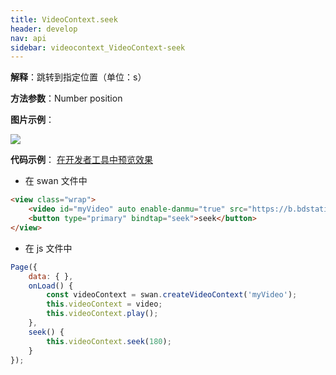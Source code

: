 ```yaml
---
title: VideoContext.seek 
header: develop
nav: api
sidebar: videocontext_VideoContext-seek 
---
```


 
 
**解释**：跳转到指定位置（单位：s）

**方法参数**：Number position


**图片示例**：

<div class="m-doc-custom-examples">
    <div class="m-doc-custom-examples-correct">
        <img src="https://b.bdstatic.com/miniapp/images/vseek.gif">
    </div>
    <div class="m-doc-custom-examples-correct">
        <img src=" ">
    </div>
    <div class="m-doc-custom-examples-correct">
        <img src=" ">
    </div>     
</div>

**代码示例**：
<a href="swanide://fragment/722c7d08ecf8bbf86bb2d76f49e3b9411573478866443" title="在开发者工具中预览效果" target="_self">在开发者工具中预览效果</a>

* 在 swan 文件中

```html
<view class="wrap">
    <video id="myVideo" auto enable-danmu="true" src="https://b.bdstatic.com/swan-temp/940fe716b0eaad38f47b209d61657490.mp4"></video>
    <button type="primary" bindtap="seek">seek</button>
</view>
```


* 在 js 文件中

```js
Page({
    data: { },
    onLoad() {
        const videoContext = swan.createVideoContext('myVideo');
        this.videoContext = video;
        this.videoContext.play();
    },
    seek() {
        this.videoContext.seek(180);
    }
});
```